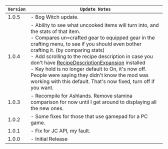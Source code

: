 | `Version` | `Update Notes`                                                                                                                                                                                                                                                                                                                                                                                                                                                                                                                                                                                   |
|-----------|--------------------------------------------------------------------------------------------------------------------------------------------------------------------------------------------------------------------------------------------------------------------------------------------------------------------------------------------------------------------------------------------------------------------------------------------------------------------------------------------------------------------------------------------------------------------------------------------------|
| 1.0.5     | - Bog Witch update.                                                                                                                                                                                                                                                                                                                                                                                                                                                                                                                                                                              |
| 1.0.4     | - Ability to see what uncooked items will turn into, and the stats of that item. <br/> - Compares un=crafted gear to equipped gear in the crafting menu, to see if you should even bother crafting it. (by comparing stats)<br/> - Add scrolling to the recipe description in case you don't have [RecipeDescriptionExpansion](https://thunderstore.io/c/valheim/p/Azumatt/Recipe_Description_Expansion/) installed<br/> - Key hold is no longer default to On, it's now off. People were saying they didn't know the mod was working with this default. That's now fixed, turn off if you want. |
| 1.0.3     | - Recompile for Ashlands. Remove stamina comparison for now until I get around to displaying all the new ones.                                                                                                                                                                                                                                                                                                                                                                                                                                                                                   |
| 1.0.2     | - Some fixes for those that use gamepad for a PC game.                                                                                                                                                                                                                                                                                                                                                                                                                                                                                                                                           |
| 1.0.1     | - Fix for JC API, my fault.                                                                                                                                                                                                                                                                                                                                                                                                                                                                                                                                                                      |
| 1.0.0     | - Initial Release                                                                                                                                                                                                                                                                                                                                                                                                                                                                                                                                                                                |